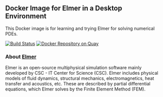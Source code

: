 ## Docker Image for Elmer in a Desktop Environment

This Docker image is for learning and trying Elmer for solving numerical PDEs. 

[![Build Status](https://travis-ci.org/MultiPhysicsLab/Elmer-desktop.svg?branch=master)](https://travis-ci.org/MultiPhysicsLab/Elmer-desktop) [![Docker Repository on Quay](https://quay.io/repository/multiphysics/elmer-desktop/status "Docker Repository on Quay")](https://quay.io/repository/multiphysics/elmer-desktop)

### About [Elmer](https://www.csc.fi/web/elmer)

Elmer is an open-source multiphysical simulation software mainly
developed by CSC - IT Center for Science (CSC).  Elmer includes
physical models of fluid dynamics, structural mechanics,
electromagnetics, heat transfer and acoustics, etc. These are
described by partial differential equations, which Elmer solves by the
Finite Element Method (FEM).
